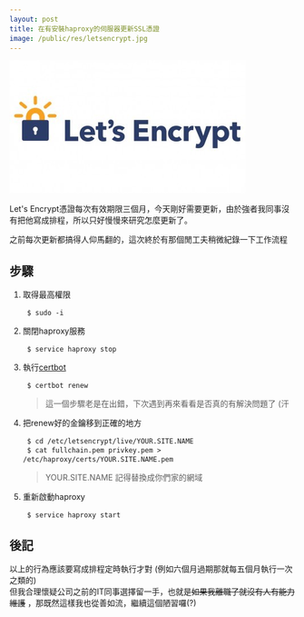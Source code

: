 ```yaml
---
layout: post
title: 在有安裝haproxy的伺服器更新SSL憑證
image: /public/res/letsencrypt.jpg
---
```


![](/public/res/letsencrypt.jpg)

Let's Encrypt憑證每次有效期限三個月，今天剛好需要更新，由於強者我同事沒有把他寫成排程，所以只好慢慢來研究怎麼更新了。

之前每次更新都搞得人仰馬翻的，這次終於有那個閒工夫稍微紀錄一下工作流程

<!-- more -->

## 步驟
1. 取得最高權限

        $ sudo -i

2. 關閉haproxy服務

        $ service haproxy stop

3. 執行[certbot](https://certbot.eff.org/)

        $ certbot renew

    > 這一個步驟老是在出錯，下次遇到再來看看是否真的有解決問題了 (汗

4. 把renew好的金鑰移到正確的地方

        $ cd /etc/letsencrypt/live/YOUR.SITE.NAME
        $ cat fullchain.pem privkey.pem > /etc/haproxy/certs/YOUR.SITE.NAME.pem

    > YOUR.SITE.NAME 記得替換成你們家的網域

5. 重新啟動haproxy

        $ service haproxy start

## 後記
以上的行為應該要寫成排程定時執行才對 (例如六個月過期那就每五個月執行一次之類的)  
但我合理懷疑公司之前的IT同事選擇留一手，也就是~~如果我離職了就沒有人有能力維護~~ ，那既然這樣我也從善如流，繼續這個陋習囉(?)